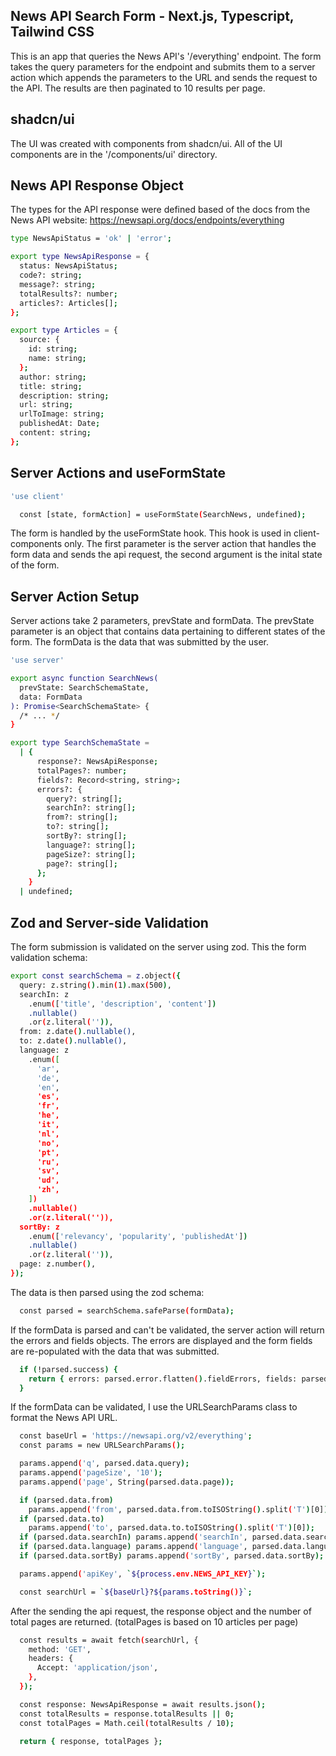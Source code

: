 ## News API Search Form - Next.js, Typescript, Tailwind CSS

This is an app that queries the News API's '/everything' endpoint. The form takes the query parameters for the endpoint and submits them to a server action which appends the parameters to the URL and sends the request to the API. The results are then paginated to 10 results per page.

## shadcn/ui

The UI was created with components from shadcn/ui. All of the UI components are in the '/components/ui' directory.

## News API Response Object

The types for the API response were defined based of the docs from the News API website: https://newsapi.org/docs/endpoints/everything

```bash
type NewsApiStatus = 'ok' | 'error';

export type NewsApiResponse = {
  status: NewsApiStatus;
  code?: string;
  message?: string;
  totalResults?: number;
  articles?: Articles[];
};

export type Articles = {
  source: {
    id: string;
    name: string;
  };
  author: string;
  title: string;
  description: string;
  url: string;
  urlToImage: string;
  publishedAt: Date;
  content: string;
};
```

## Server Actions and useFormState
```bash
'use client'
```
```bash
  const [state, formAction] = useFormState(SearchNews, undefined);
```

The form is handled by the useFormState hook. This hook is used in client-components only. The first parameter is the server action that handles the form data and sends the api request, the second argument is the inital state of the form.

## Server Action Setup

Server actions take 2 parameters, prevState and formData. The prevState parameter is an object that contains data pertaining to different states of the form. The formData is the data that was submitted by the user.

```bash
'use server'

export async function SearchNews(
  prevState: SearchSchemaState,
  data: FormData
): Promise<SearchSchemaState> {
  /* ... */
}
```
```bash
export type SearchSchemaState =
  | {
      response?: NewsApiResponse;
      totalPages?: number;
      fields?: Record<string, string>;
      errors?: {
        query?: string[];
        searchIn?: string[];
        from?: string[];
        to?: string[];
        sortBy?: string[];
        language?: string[];
        pageSize?: string[];
        page?: string[];
      };
    }
  | undefined;
```

## Zod and Server-side Validation

The form submission is validated on the server using zod. This the form validation schema:
```bash
export const searchSchema = z.object({
  query: z.string().min(1).max(500),
  searchIn: z
    .enum(['title', 'description', 'content'])
    .nullable()
    .or(z.literal('')),
  from: z.date().nullable(),
  to: z.date().nullable(),
  language: z
    .enum([
      'ar',
      'de',
      'en',
      'es',
      'fr',
      'he',
      'it',
      'nl',
      'no',
      'pt',
      'ru',
      'sv',
      'ud',
      'zh',
    ])
    .nullable()
    .or(z.literal('')),
  sortBy: z
    .enum(['relevancy', 'popularity', 'publishedAt'])
    .nullable()
    .or(z.literal('')),
  page: z.number(),
});
```

The data is then parsed using the zod schema:

```bash
  const parsed = searchSchema.safeParse(formData);
```

If the formData is parsed and can't be validated, the server action will return the errors and fields objects. The errors are displayed and the form fields are re-populated with the data that was submitted.

```bash
  if (!parsed.success) {
    return { errors: parsed.error.flatten().fieldErrors, fields: parsed.data };
  }
```

If the formData can be validated, I use the URLSearchParams class to format the News API URL.

```bash
  const baseUrl = 'https://newsapi.org/v2/everything';
  const params = new URLSearchParams();

  params.append('q', parsed.data.query);
  params.append('pageSize', '10');
  params.append('page', String(parsed.data.page));

  if (parsed.data.from)
    params.append('from', parsed.data.from.toISOString().split('T')[0]);
  if (parsed.data.to)
    params.append('to', parsed.data.to.toISOString().split('T')[0]);
  if (parsed.data.searchIn) params.append('searchIn', parsed.data.searchIn);
  if (parsed.data.language) params.append('language', parsed.data.language);
  if (parsed.data.sortBy) params.append('sortBy', parsed.data.sortBy);

  params.append('apiKey', `${process.env.NEWS_API_KEY}`);

  const searchUrl = `${baseUrl}?${params.toString()}`;
```

After the sending the api request, the response object and the number of total pages are returned. (totalPages is based on 10 articles per page)

```bash
  const results = await fetch(searchUrl, {
    method: 'GET',
    headers: {
      Accept: 'application/json',
    },
  });

  const response: NewsApiResponse = await results.json();
  const totalResults = response.totalResults || 0;
  const totalPages = Math.ceil(totalResults / 10);

  return { response, totalPages };
```
